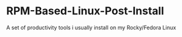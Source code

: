 # RPM-Based-Linux-Post-Install
A set of productivity tools i usually install on my Rocky/Fedora Linux
